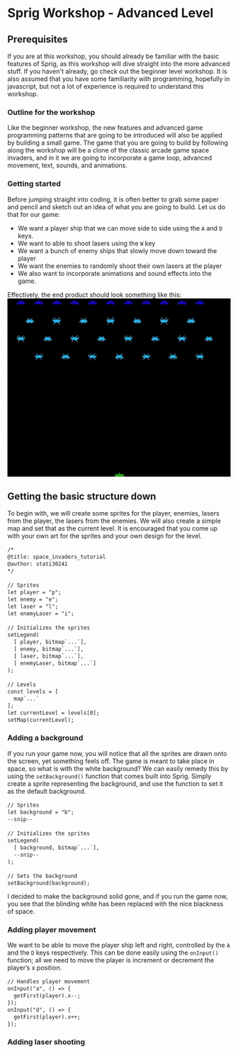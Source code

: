# Sprig Workshop - Advanced Level

## Prerequisites
If you are at this workshop, you should already be familiar with the basic features of Sprig, as this workshop will dive straight into the more advanced stuff. If you haven't already, go check out the beginner level workshop. It is also assumed that you have some familiarity with programming, hopefully in javascript, but not a lot of experience is required to understand this workshop.

### Outline for the workshop
Like the beginner workshop, the new features and advanced game programming patterns that are going to be introduced will also be applied by building a small game. The game that you are going to build by following along the workshop will be a clone of the classic arcade game space invaders, and in it we are going to incorporate a game loop, advanced movement, text, sounds, and animations.

### Getting started
Before jumping straight into coding, it is often better to grab some paper and pencil and sketch out an idea of what you are going to build. Let us do that for our game:
- We want a player ship that we can move side to side using the `A` and `D` keys.
- We want to able to shoot lasers using the `W` key
- We want a bunch of enemy ships that slowly move down toward the player
- We want the enemies to randomly shoot their own lasers at the player
- We also want to incorporate animations and sound effects into the game.
  
Effectively, the end product should look something like this:
![](space_invaders_gif.gif)

## Getting the basic structure down
To begin with, we will create some sprites for the player, enemies, lasers from the player, the lasers from the enemies. We will also create a simple map and set that as the current level. It is encouraged that you come up with your own art for the sprites and your own design for the level.
```
/*
@title: space_invaders_tutorial
@author: stati30241
*/

// Sprites
let player = "p";
let enemy = "e";
let laser = "l";
let enemyLaser = "i";

// Initializes the sprites
setLegend(
  [ player, bitmap`...`],
  [ enemy, bitmap`...`],
  [ laser, bitmap`...`],
  [ enemyLaser, bitmap`...`]
);

// Levels
const levels = [
  map`...`
];
let currentLevel = levels[0];
setMap(currentLevel);
```

### Adding a background
If you run your game now, you will notice that all the sprites are drawn onto the screen, yet something feels off. The game is meant to take place in space, so what is with the white background? We can easily remedy this by using the `setBackground()` function that comes built into Sprig. Simply create a sprite representing the background, and use the function to set it as the default background.
```
// Sprites
let background = "b";
--snip--

// Initializes the sprites
setLegend(
  [ background, bitmap`...`],
  --snip--
);

// Sets the background
setBackground(background);
```
I decided to make the background solid gone, and if you run the game now, you see that the blinding white has been replaced with the nice blackness of space.

### Adding player movement
We want to be able to move the player ship left and right, controlled by the `A` and the `D` keys respectively. This can be done easily using the `onInput()` function; all we need to move the player is increment or decrement the player’s x position.
```
// Handles player movement
onInput("a", () => {
  getFirst(player).x--;
});
onInput("d", () => {
  getFirst(player).x++;
});
```

### Adding laser shooting
